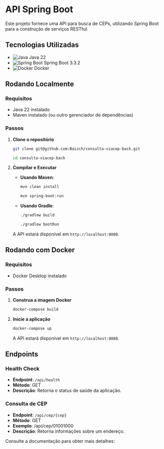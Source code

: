# API Spring Boot

Este projeto fornece uma API para busca de CEPs, utilizando Spring Boot para a construção de serviços RESTful.

## Tecnologias Utilizadas

- ![Java](https://img.shields.io/badge/java-%23ED8B00.svg?logo=java&logoColor=white) Java 22
- ![Spring Boot](https://img.shields.io/badge/Spring%20Boot-6DB33F?style=for-the-badge&logo=springboot&logoColor=white) Spring Boot 3.3.2
- ![Docker](https://img.shields.io/badge/Docker-2496ED?style=for-the-badge&logo=docker&logoColor=white) Docker

## Rodando Localmente

### Requisitos

- Java 22 instalado
- Maven instalado (ou outro gerenciador de dependências)

### Passos

1. **Clone o repositório**

    ```bash
    git clone git@github.com:Baizch/consulta-viacep-back.git
    
    cd consulta-viacep-back
    ```

2. **Compilar e Executar**

    - **Usando Maven**:

        ```bash
        mvn clean install
        
        mvn spring-boot:run
        ```

    - **Usando Gradle**:

        ```bash
        ./gradlew build
        
        ./gradlew bootRun
        ```

    A API estará disponível em `http://localhost:8080`.

## Rodando com Docker

### Requisitos

- Docker Desktop instalado

### Passos

1. **Construa a imagem Docker**

    ```bash
    docker-compose build
    ```

2. **Inicie a aplicação**

    ```bash
    docker-compose up
    ```

    A API estará disponível em `http://localhost:8080`.

## Endpoints

### Health Check

- **Endpoint**: `/api/health`
- **Método**: GET
- **Descrição**: Retorna o status de saúde da aplicação.

### Consulta de CEP

- **Endpoint**: `/api/cep/{cep}`
- **Método**: GET
- **Exemplo**: /api/cep/01001000
- **Descrição**: Retorna informações sobre um endereço.

Consulte a documentação para obter mais detalhes: 
